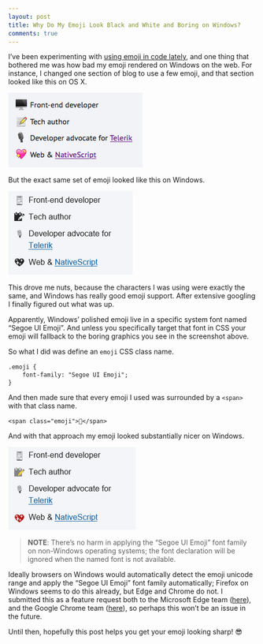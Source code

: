```yaml
---
layout: post
title: Why Do My Emoji Look Black and White and Boring on Windows?
comments: true
---
```


I’ve been experimenting with [using emoji in code lately](/2016/06/10/emoji-and-coding/), and one thing that bothered me was how bad my emoji rendered on Windows on the web. For instance, I changed one section of blog to use a few emoji, and that section looked like this on OS X.

<img src="/images/posts/2016-06-15/emoji-os-x.png" class="plain">

But the exact same set of emoji looked like this on Windows.

<img src="/images/posts/2016-06-15/emoji-windows.png" class="plain">

<!--more-->

This drove me nuts, because the characters I was using were exactly the same, and Windows has really good emoji support. After extensive googling I finally figured out what was up.

Apparently, Windows’ polished emoji live in a specific system font named “Segoe UI Emoji”. And unless you specifically target that font in CSS your emoji will fallback to the boring graphics you see in the screenshot above.

So what I did was define an `emoji` CSS class name.

<pre class="language-css"><code class="language-css">.emoji {
    font-family: "Segoe UI Emoji";
}
</code></pre>

And then made sure that every emoji I used was surrounded by a `<span>` with that class name.

<pre class="language-markup"><code class="language-markup">&lt;span class="emoji"&gt;🚀&lt;/span&gt;
</code></pre>

And with that approach my emoji looked substantially nicer on Windows.

<img src="/images/posts/2016-06-15/emoji-windows-fixed.png" class="plain">

> **NOTE**: There’s no harm in applying the “Segoe UI Emoji” font family on non-Windows operating systems; the font declaration will be ignored when the named font is not available.

Ideally browsers on Windows would automatically detect the emoji unicode range and apply the “Segoe UI Emoji” font family automatically; Firefox on Windows seems to do this already, but Edge and Chrome do not. I submitted this as a feature request both to the Microsoft Edge team ([here](https://developer.microsoft.com/en-us/microsoft-edge/platform/issues/7900499)), and the Google Chrome team ([here](https://bugs.chromium.org/p/chromium/issues/detail?id=620419)), so perhaps this won’t be an issue in the future.

Until then, hopefully this post helps you get your emoji looking sharp! <span class="emoji">😎</span>
